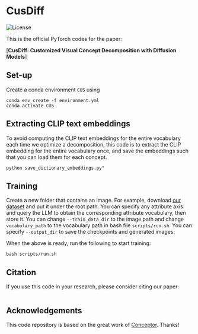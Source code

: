 # CusDiff
![License](https://img.shields.io/github/license/haoosz/ConceptExpress?color=lightgray)

This is the official PyTorch codes for the paper:  

[**CusDiff: Customized Visual Concept Decomposition with Diffusion Models**]

## Set-up
Create a conda environment `CUS` using
```
conda env create -f environment.yml
conda activate CUS
```

## Extracting CLIP text embeddings

To avoid computing the CLIP text embeddings for the entire vocabulary each time we optimize a decomposition, this code is to extract the CLIP embedding for the entire vocabulary once, and save the embeddings such that you can load them for each concept.

```
python save_dictionary_embeddings.py"
```

## Training
Create a new folder that contains an image. For example, download [our dataset](https://drive.google.com/drive/folders/1XvPE-UOwkYM7gVVTj9PlcoTQPKKaRbLn?usp=drive_link) and put it under the root path. You can specify any attribute axis and query the LLM to obtain the corresponding attribute vocabulary, then store it. You can change `--train_data_dir` to the image path and change `vocabulary_path` to the vocabulary path in bash file `scripts/run.sh`. You can specify `--output_dir` to save the checkpoints and generated images. 

When the above is ready, run the following to start training:
```
bash scripts/run.sh
```

## Citation
If you use this code in your research, please consider citing our paper:
```bibtex
```

## Acknowledgements
This code repository is based on the great work of [Conceptor](https://github.com/hila-chefer/Conceptor). Thanks!
